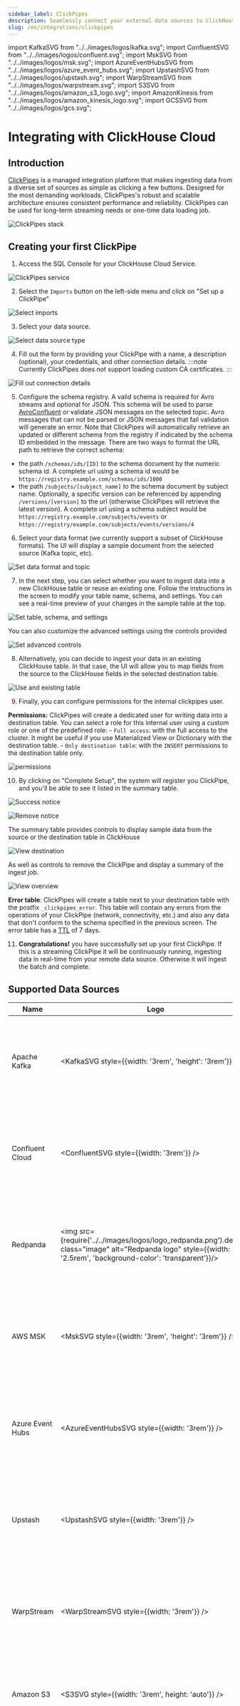 ```yaml
---
sidebar_label: ClickPipes
description: Seamlessly connect your external data sources to ClickHouse Cloud.
slug: /en/integrations/clickpipes
---
```


import KafkaSVG from "../../images/logos/kafka.svg";
import ConfluentSVG from "../../images/logos/confluent.svg";
import MskSVG from "../../images/logos/msk.svg";
import AzureEventHubsSVG from "../../images/logos/azure_event_hubs.svg";
import UpstashSVG from "../../images/logos/upstash.svg";
import WarpStreamSVG from "../../images/logos/warpstream.svg";
import S3SVG from "../../images/logos/amazon_s3_logo.svg";
import AmazonKinesis from "../../images/logos/amazon_kinesis_logo.svg";
import GCSSVG from "../../images/logos/gcs.svg";

# Integrating with ClickHouse Cloud

## Introduction

[ClickPipes](https://clickhouse.com/cloud/clickpipes) is a managed integration platform that makes ingesting data from a diverse set of sources as simple as clicking a few buttons. Designed for the most demanding workloads, ClickPipes's robust and scalable architecture ensures consistent performance and reliability. ClickPipes can be used for long-term streaming needs or one-time data loading job.

![ClickPipes stack](./images/clickpipes_stack.png)

## Creating your first ClickPipe

1. Access the SQL Console for your ClickHouse Cloud Service.

  ![ClickPipes service](./images/cp_service.png)

2. Select the `Imports` button on the left-side menu and click on "Set up a ClickPipe"

  ![Select imports](./images/cp_step0.png)

3. Select your data source.

  ![Select data source type](./images/cp_step1.png)

4. Fill out the form by providing your ClickPipe with a name, a description (optional), your credentials, and other connection details.
:::note
Currently ClickPipes does not support loading custom CA certificates.
:::

  ![Fill out connection details](./images/cp_step2.png)

5. Configure the schema registry. A valid schema is required for Avro streams and optional for JSON. This schema will be used to parse [AvroConfluent](../../../interfaces/formats.md/#data-format-avro-confluent) or validate JSON messages on the selected topic.
Avro messages that can not be parsed or JSON messages that fail validation will generate an error.  Note that ClickPipes will automatically retrieve an updated or different schema from the registry if indicated by the schema ID embedded in the message.
There are two ways to format the URL path to retrieve the correct schema:
- the path `/schemas/ids/[ID]` to the schema document by the numeric schema id. A complete url using a schema id would be `https://registry.example.com/schemas/ids/1000`
- the path `/subjects/[subject_name]` to the schema document by subject name.  Optionally, a specific version can be referenced by appending `/versions/[version]` to the url (otherwise ClickPipes
will retrieve the latest version).  A complete url using a schema subject would be `https://registry.example.com/subjects/events` or `https://registry/example.com/subjects/events/versions/4`

6. Select your data format (we currently support a subset of ClickHouse formats). The UI will display a sample document from the selected source (Kafka topic, etc).

  ![Set data format and topic](./images/cp_step3.png)

7. In the next step, you can select whether you want to ingest data into a new ClickHouse table or reuse an existing one. Follow the instructions in the screen to modify your table name, schema, and settings. You can see a real-time preview of your changes in the sample table at the top.

  ![Set table, schema, and settings](./images/cp_step4a.png)

  You can also customize the advanced settings using the controls provided

  ![Set advanced controls](./images/cp_step4a3.png)

8. Alternatively, you can decide to ingest your data in an existing ClickHouse table. In that case, the UI will allow you to map fields from the source to the ClickHouse fields in the selected destination table.

  ![Use and existing table](./images/cp_step4b.png)

9. Finally, you can configure permissions for the internal clickpipes user.

**Permissions:** ClickPipes will create a dedicated user for writing data into a destination table. You can select a role for this internal user using a custom role or one of the predefined role:
    - `Full access`: with the full access to the cluster. It might be useful if you use Materialized View or Dictionary with the destination table.
    - `Only destination table`: with the `INSERT` permissions to the destination table only.

  ![permissions](./images/cp_step5.png)

10. By clicking on "Complete Setup", the system will register you ClickPipe, and you'll be able to see it listed in the summary table.

  ![Success notice](./images/cp_success.png)

  ![Remove notice](./images/cp_remove.png)

  The summary table provides controls to display sample data from the source or the destination table in ClickHouse

  ![View destination](./images/cp_destination.png)

  As well as controls to remove the ClickPipe and display a summary of the ingest job.

  ![View overview](./images/cp_overview.png)

**Error table**: ClickPipes will create a table next to your destination table with the postfix `_clickpipes_error`. This table will contain any errors from the operations of your ClickPipe (network, connectivity, etc.) and also any data that don't conform to the schema specified in the previous screen. The error table has a [TTL](https://clickhouse.com/docs/en/engines/table-engines/mergetree-family/mergetree#table_engine-mergetree-ttl) of 7 days.

11. **Congratulations!** you have successfully set up your first ClickPipe. If this is a streaming ClickPipe it will be continuously running, ingesting data in real-time from your remote data source. Otherwise it will ingest the batch and complete.

## Supported Data Sources

|Name|Logo|Type|Status|Description|
|----|----|----|------|-----------|
|Apache Kafka|<KafkaSVG style={{width: '3rem', 'height': '3rem'}} />|Streaming|Stable|Configure ClickPipes and start ingesting streaming data from Apache Kafka into ClickHouse Cloud.|
|Confluent Cloud|<ConfluentSVG style={{width: '3rem'}} />|Streaming|Stable|Unlock the combined power of Confluent and ClickHouse Cloud through our direct integration.|
|Redpanda|<img src={require('../../images/logos/logo_redpanda.png').default} class="image" alt="Redpanda logo" style={{width: '2.5rem', 'background-color': 'transparent'}}/>|Streaming|Stable|Configure ClickPipes and start ingesting streaming data from RedPanda into ClickHouse Cloud.|
|AWS MSK|<MskSVG style={{width: '3rem', 'height': '3rem'}} />|Streaming|Stable|Configure ClickPipes and start ingesting streaming data from AWS MSK into ClickHouse Cloud.|
|Azure Event Hubs|<AzureEventHubsSVG style={{width: '3rem'}} />|Streaming|Stable|Configure ClickPipes and start ingesting streaming data from Azure Event Hubs into ClickHouse Cloud.|
|Upstash|<UpstashSVG style={{width: '3rem'}} />|Streaming|Stable|Configure ClickPipes and start ingesting streaming data from Upstash into ClickHouse Cloud.|
|WarpStream|<WarpStreamSVG style={{width: '3rem'}} />|Streaming|Stable|Configure ClickPipes and start ingesting streaming data from WarpStream into ClickHouse Cloud.|
|Amazon S3|<S3SVG style={{width: '3rem', height: 'auto'}} />|Object Storage|Beta|Configure ClickPipes to ingest large volumes of data from object storage.|
|Google Cloud Storage|<GCSSVG style={{width: '3rem', height: 'auto'}} />|Object Storage|Beta|Configure ClickPipes to ingest large volumes of data from object storage.|
|Amazon Kinesis|<AmazonKinesis style={{width: '3rem', height: 'auto'}} />|Streaming|Beta|Configure ClickPipes and start ingesting streaming data from Amazon Kinesis into ClickHouse cloud.|

More connectors are will get added to ClickPipes, you can find out more by [contacting us](https://clickhouse.com/company/contact?loc=clickpipes).

## Supported data formats

The supported formats are:

| Format| Kafka Streaming | Object Storage |
|-------|-------|----------------|
| [JSON](../../../interfaces/formats.md/#json)                               | ✔           | ✔           |
| [CSV](../../../interfaces/formats.md/#csv)                                 |*Coming Soon*| ✔           |
| [TabSeparated](../../../interfaces/formats.md/#tabseparated)               |*Coming Soon*| ✔           |
| [Parquet](../../../interfaces/formats.md/#parquet)                         |❌            | ✔           |
| [AvroConfluent](../../../interfaces/formats.md/#data-format-avro-confluent)|✔            | ❌           |

## Supported data types (JSON)

The following ClickHouse types are currently supported for JSON payloads:

- Base numeric types
  - Int8
  - Int16
  - Int32
  - Int64
  - UInt8
  - UInt16
  - UInt32
  - UInt64
  - Float32
  - Float64
- Boolean
- String
- FixedString
- Date, Date32
- DateTime, DateTime64
- Enum8/Enum16
- LowCardinality(String)
- Map with keys and values using any of the above types (including Nullables)
- Tuple and Array with elements using any of the above types (including Nullables, one level depth only)
- JSON/Object('json'). experimental

:::note
Nullable versions of the above are also supported with these exceptions:

- Nullable Enums are **not** supported
- LowCardinality(Nullable(String)) is **not** supported

:::

## Kakfa Virtual Columns

The following virtual columns are supported for Kafka compatible streaming data sources.  When creating a new destination table virtual columns can be added by using the `Add Column` button.

| Name           | Description                                     | Recommended Data Type |
|----------------|-------------------------------------------------|-----------------------|
| _key           | Kafka Message Key                               | String                |
| _timestamp     | Kafka Timestamp (Millisecond precision)         | DateTime64(3)         |
| _partition     | Kafka Partition                                 | Int32                 |
| _offset        | Kafka Offset                                    | Int64                 |
| _topic         | Kafka Topic                                     | String                |
| _header_keys   | Parallel array of keys in the record Headers    | Array(String)         |
| _header_values | Parallel array of headers in the record Headers | Array(String)         |


## Supported data types (Avro)

ClickPipes supports all Avro Primitive and Complex types, and all Avro Logical types except `time-millis`, `time-micros`, `local-timestamp-millis`, `local_timestamp-micros`, and `duration`.  Avro `record` types are converted to Tuple, `array` types to Array, and `map` to Map (string keys only).  In general the conversions listed [here](../../../../en/interfaces/formats.md#data-types-matching) are available.  We recommend using exact type matching for Avro numeric types, as ClickPipes does not check for overflow or precision loss on type conversion.

## Avro Schema Management

ClickPipes dynamically retrieves and applies the Avro schema from the configured Schema Registry using the schema ID embedded in each message/event.  Schema updates are detected and processed automatically.

At this time ClickPipes is only compatible with schema registries that use the [Confluent Schema Registry API](https://docs.confluent.io/platform/current/schema-registry/develop/api.html).  In addition to Confluent Kafka and Cloud, this includes the RedPanda, AWS MSK, and Upstash schema registries.  ClickPipes is not currently compatible with the AWS Glue Schema registry or the Azure Schema Registry (coming soon).

The following rules are applied to the mapping between the retrieved Avro schema and the ClickHouse destination table:
- If the Avro schema contains a field that is not included in the ClickHouse destination mapping, that field is ignored.
- If the Avro schema is missing a field defined in the ClickHouse destination mapping, the ClickHouse column will be populated with a "zero" value, such as 0 or an empty string.  Note that [DEFAULT](https://clickhouse.com/docs/en/sql-reference/statements/create/table#default) expressions are not currently evaluated for ClickPipes inserts (this is temporary limitation pending updates to the ClickHouse server default processing).
- If the Avro schema field and the ClickHouse column are incompatible, inserts of that row/message will fail, and the failure will be recorded in the ClickPipes errors table.  Note that several implicit conversions are supported (like between numeric types), but not all (for example, an Avro `record` field can not be inserted into an `Int32` ClickHouse column).

## ClickPipes Limitations

- Private Link support isn't currently available for ClickPipes but will be released in the near future. Please contact us to express interest.
- [DEFAULT](https://clickhouse.com/docs/en/sql-reference/statements/create/table#default) is not supported.


### S3 / GCS ClickPipe Limitations

  - ClickPipes will only attempt to ingest objects at 1GB or smaller in size.
  - S3 / GCS ClickPipes **does not** share a listing syntax with the [S3 Table Function](https://clickhouse.com/docs/en/sql-reference/table-functions/file#globs_in_path).
    - `?` — Substitutes any single character
    - `*` — Substitutes any number of any characters except / including empty string
    - `**` — Substitutes any number of any character include / including empty string

:::note
This is a valid path:

https://datasets-documentation.s3.eu-west-3.amazonaws.com/http/**.ndjson.gz


This is not a valid path. `{N..M}` are not supported in ClickPipes.

https://datasets-documentation.s3.eu-west-3.amazonaws.com/http/{documents-01,documents-02}.ndjson.gz
:::


### Amazon Kinesis ClickPipe Limitations

 - ClickPipes can currently only handle Amazon Kinesis streams with 100 shards or less

## List of Static IPs

The following are the static NAT IPs that ClickPipes uses to connect to your Kafka brokers separated by region.
Add your related instance region IPs to your IP allowlist to allow traffic.
If your instance region is not listed here, it will fall to the default region:

- **eu-central-1** for EU regions
- **us-east-1** for instances in `us-east-1`
- **us-east-2** for other all regions

| ClickHouse Cloud region | IP Addresses |
|-------------------------|--------------|
| **eu-central-1**        | `18.195.233.217`, `3.127.86.90`, `35.157.23.2` |
| **us-east-2**           | `3.131.130.196`, `3.23.172.68`, `3.20.208.150` |
| **us-east-1**           | `54.82.38.199`, `3.90.133.29`, `52.5.177.8`, `3.227.227.145`, `3.216.6.184`, `54.84.202.92`, `3.131.130.196`, `3.23.172.68`, `3.20.208.150` |

## Adjusting ClickHouse settings
ClickHouse Cloud provides sensible defaults for most of the use cases. However, if you need to adjust some ClickHouse settings for the ClickPipes destination tables, a dedicated role for ClickPipes is the most flexible solution.
Steps:
1. create a custom role `CREATE ROLE my_clickpipes_role SETTINGS ...`. See [CREATE ROLE](/docs/en/sql-reference/statements/create/role.md) syntax for details.
2. add the custom role to ClickPipes user on step `Details and Settings` during the ClickPipes creation.
![Assign a custom role](./images/cp_custom_role.png)

- **What is ClickPipes?**

  ClickPipes is a ClickHouse Cloud feature that makes it easy for users to connect their ClickHouse services to external data sources, specifically Kafka. With ClickPipes for Kafka, users can easily continuously load data into ClickHouse, making it available for real-time analytics.

- **What types of data sources does ClickPipes support?**

  Currently, ClickPipes supports Confluent Cloud, AWS MSK, and Apache Kafka as data sources. However, we are committed to expand our support for more data sources in the future. Don't hesitate to [contact us](https://clickhouse.com/company/contact?loc=clickpipes) if you want to know more.

- **How does ClickPipes for Kafka work?**

  ClickPipes uses a dedicated architecture running the Kafka Consumer API to read data from a specified topic and then inserts the data into a ClickHouse table on a specific ClickHouse Cloud service.

- **What's the difference between ClickPipes and the ClickHouse Kafka Table Engine?**

  The Kafka Table engine is a ClickHouse core capability that implements a “pull model” where the ClickHouse server itself connects to Kafka, pulls events then writes them locally.

  ClickPipes is a separate cloud service that runs independently of the ClickHouse Service, it connects to Kafka (or other data sources) and pushes events to an associated ClickHouse Cloud service. This decoupled architecture allows for superior operational flexibility, clear separation of concerns, scalable ingestion, graceful failure management, extensibility and more.

- **What are the requirements for using ClickPipes for Kafka?**

  In order to use ClickPipes for Kafka, you will need a running Kafka broker and a ClickHouse Cloud service with ClickPipes enabled. You will also need to ensure that ClickHouse Cloud can access your Kafka broker. This can be achieved by allowing remote connection on the Kafka side, whitelisting [ClickHouse Cloud Egress IP addresses](https://clickhouse.com/docs/en/manage/security/cloud-endpoints-api) in your Kafka setup. Support for AWS Private Link is coming soon.

- **Can I use ClickPipes for Kafka to write data to a Kafka topic?**

  No, the ClickPipes for Kafka is designed for reading data from Kafka topics, not writing data to them. To write data to a Kafka topic, you will need to use a dedicated Kafka producer.

- **What data formats are supported by ClickPipes for Kafka?**

  The list of supported data types is [displayed above](#supported-data-types).

- **Does ClickPipes support data transformation?**

  Yes, ClickPipes supports basic data transformation by exposing the DDL creation. You can then apply more advanced transformations to the data as it is loaded into its destination table in a ClickHouse Cloud service leveraging ClickHouse's [materialized views feature](https://clickhouse.com/docs/en/guides/developer/cascading-materialized-views).

- **What delivery semantics ClickPipes for Kafka supports?**

  ClickPipes for Kafka provides `at-least-once` delivery semantics (as one of the most commonly used approaches). We'd love to hear your feedback on delivery semantics (contact form)[https://clickhouse.com/company/contact?loc=clickpipes]. If you need exactly-once semantics, we recommend using our official [`clickhouse-kafka-connect`](https://clickhouse.com/blog/real-time-event-streaming-with-kafka-connect-confluent-cloud-clickhouse) sink.

- **Is there a way to handle errors or failures when using ClickPipes for Kafka?**

  Yes, ClickPipes for Kafka will automatically retry case of failures when consuming data from Kafka. ClickPipes also supports enabling a dedicated error table that will hold errors and malformed data for 7 days.

- **Does ClickPipes support multiple brokers?**

  Yes, if the brokers are part of the same quorum they can be configured together delimited with ','.

- **Does using ClickPipes incur an additional cost?**

  ClickPipes is not billed separately at the moment. Running ClickPipes might generate an indirect compute and storage cost on the destination ClickHouse Cloud service like any ingest workload.

- **What authentication mechanisms are supported for ClickPipes for Kafka?**

  For Apache Kafka protocol data sources, ClickPipes supports [SASL/PLAIN](https://docs.confluent.io/platform/current/kafka/authentication_sasl/authentication_sasl_plain.html) authentication with TLS encryption, as well as `SASL/SCRAM-SHA-256` and `SASL/SCRAM-SHA-512`. Depending on the streaming source (Redpanda, MSK, etc) will enable all or a subset of these auth mechanisms based on compatibility. If you auth needs differ please (give us feedback)[https://clickhouse.com/company/contact?loc=clickpipes].

- **Do you support schema registries for managed Kafka Providers?**

You can also select a Schema Registry server and credentials to handle your decoding and validation (Currently only available for Confluent Cloud).

- **Does ClickPipes AWS MSK support IAM authentication?**

AWS MSK authentication currently only supports [SASL/SCRAM-SHA-512](https://docs.aws.amazon.com/msk/latest/developerguide/msk-password.html) authentication. IAM authentication is coming soon.

- **What authentication does ClickPipes support for S3 Buckets?**

You can access public buckets with no configuration, and with protected buckets you can use [IAM credentials](https://docs.aws.amazon.com/IAM/latest/UserGuide/id_credentials_access-keys.html) or an [IAM Role](https://docs.aws.amazon.com/IAM/latest/UserGuide/id_roles.html). You can [refer to this guide](../../../cloud/security/secure-s3.md) to understand the required permission for accessing your data.

- **Does ClickPipes support Service Accounts for GCS?**

No, not directly. HMAC (IAM) Credentials must be used when authenticating with non-public buckets.

- **What authentication does ClickPipes support for GCS Buckets?**

Like S3, you can access public buckets with no configuration, and with protected buckets you can use [HMAC Keys](https://cloud.google.com/storage/docs/authentication/managing-hmackeys) in place of the AWS IAM credentials. You can read this guide from Google Cloud on [how to setup such keys](https://cloud.google.com/storage/docs/authentication/hmackeys).

- **What permissions should the Service Account that has the associated HMAC credentials?**

The Service Account permissions attached to the HMAC credentials should be `storage.objects.list` and `storage.objects.get`.

- **Does ClickPipes support GCS buckets prefixed with `gs://`?**

No. For interoprability reasons we ask you to replace your `gs://` bucket prefix with `https://storage.googleapis.com/`.

- **Does ClickPipes support continuous ingestion from object storage?**

No, not currently. It is on our roadmap. Please feel free to express interest to us if you would like to be notified.

- **Is there a maximum file size for S3 / GCS ClickPipes?**

Yes - there is an upper bound of 1 GB per file. If a file is greater than 1 GB an error will be appended to the ClickPipes dedicated error table.

- **What authentication does ClickPipes support for Amazon Kinesis?**

To access Amazon Kinesis streams, you can use [IAM credentials](https://docs.aws.amazon.com/IAM/latest/UserGuide/id_credentials_access-keys.html) or an [IAM Role](https://docs.aws.amazon.com/IAM/latest/UserGuide/id_roles.html). For more details on how to setup an IAM role, you can [refer to this guide](./secure-kinesis.md) for information on how to setup a role that works with ClickHouse Cloud